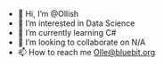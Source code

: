 - 👋 Hi, I’m @Ollish
- 👀 I’m interested in Data Science
- 🌱 I’m currently learning C#
- 💞️ I’m looking to collaborate on N/A
- 📫 How to reach me Olle@bluebit.org

<!---
Ollish/Ollish is a ✨ special ✨ repository because its `README.md` (this file) appears on your GitHub profile.
You can click the Preview link to take a look at your changes.
--->
